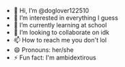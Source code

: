 - 👋 Hi, I’m @doglover122510
- 👀 I’m interested in everything I guess
- 🌱 I’m currently learning at school
- 💞️ I’m looking to collaborate on idk
- 📫 How to reach me you don't lol 
- 😄 Pronouns: her/she
- ⚡ Fun fact: I'm ambidextirous 

<!---
doglover122510/doglover122510 is a ✨ special ✨ repository because its `README.md` (this file) appears on your GitHub profile.
You can click the Preview link to take a look at your changes.
--->
